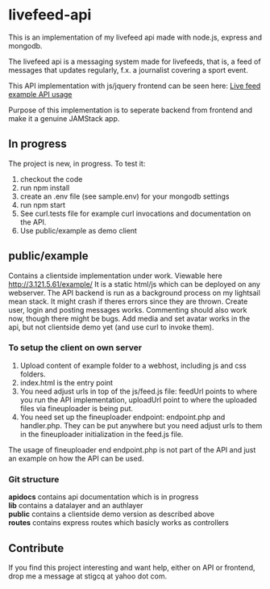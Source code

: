 # livefeed-api

This is an implementation of my livefeed api made with node.js, express and mongodb. 

The livefeed api is a messaging system made for livefeeds, that is,
a feed of messages that updates regularly, f.x. a journalist covering a sport event.

This API implementation with js/jquery frontend can be seen here:
<a href="http://3.121.5.61/example/">Live feed example API usage</a>

Purpose of this implementation is to seperate backend from frontend and
make it a genuine JAMStack app. 

## In progress

The project is new, in progress. To test it: 

1. checkout the code
2. run npm install
3. create an .env file (see sample.env) for your mongodb settings
4. run npm start
5. See curl.tests file for example curl invocations and documentation on the API. 
6. Use public/example as demo client 

## public/example

Contains a clientside implementation under work. Viewable here
http://3.121.5.61/example/
It is a static html/js which can be deployed on any webserver. 
The API backend is run as a background process on my lightsail mean stack. It might crash
if theres errors since they are thrown. 
Create user, login and posting messages works. Commenting should also work now,
though there might be bugs. Add media and set avatar works in the api, but
not clientside demo yet (and use curl to invoke them).

### To setup the client on own server
1. Upload content of example folder to a webhost, including js and css folders. 
2. index.html is the entry point
3. You need adjust urls in top of the js/feed.js file: feedUrl points to where
you run the API implementation, uploadUrl point to where the uploaded files via
fineuploader is being put. 
4. You need set up the fineuploader endpoint: endpoint.php and handler.php. They can
be put anywhere but you need adjust urls to them in the fineuploader initialization in the
feed.js file. 

The usage of fineuploader end endpoint.php is not part of the API and just an example
on how the API can be used. 

### Git structure

<b>apidocs</b> contains api documentation which is in progress<br/>
<b>lib</b> contains a datalayer and an authlayer<br/>
<b>public</b> contains a clientside demo version as described above<br/>
<b>routes</b> contains express routes which basicly works as controllers <br/>



## Contribute

If you find this project interesting and want help, either on API or frontend, drop
me a message at stigcq at yahoo dot com. 


